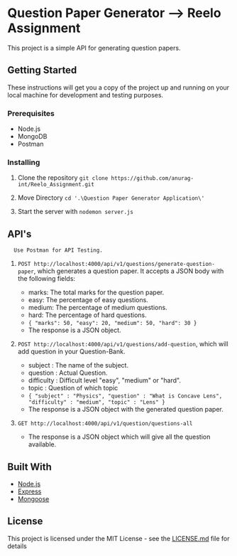 # Question Paper Generator --> Reelo Assignment

This project is a simple API for generating question papers.

## Getting Started

These instructions will get you a copy of the project up and running on your local machine for development and testing purposes.

### Prerequisites

- Node.js
- MongoDB
- Postman

### Installing

1. Clone the repository `git clone https://github.com/anurag-int/Reelo_Assignment.git`

2. Move Directory `cd '.\Question Paper Generator Application\'`

3. Start the server with `nodemon server.js`

## API's
      Use Postman for API Testing.
1. `POST http://localhost:4000/api/v1/questions/generate-question-paper`, which generates a question paper. It accepts a JSON body with the following fields:

      - marks: The total marks for the question paper.
      - easy: The percentage of easy questions.
      - medium: The percentage of medium questions.
      - hard: The percentage of hard questions.
      - `{
          "marks": 50,
          "easy": 20,
          "medium": 50,
          "hard": 30
      }`
      - The response is a JSON object.

2. `POST http://localhost:4000/api/v1/questions/add-question`, which will add question in your Question-Bank.

      - subject : The name of the subject.
      - question : Actual Question.
      - difficulty : Difficult level "easy", "medium" or "hard".
      - topic :  Question of which topic
      - `{
          "subject" : "Physics",
          "question" : "What is Concave Lens",
          "difficulty" : "medium",
          "topic" : "Lens"
        }`
      - The response is a JSON object with the generated question paper.

  3. `GET http://localhost:4000/api/v1/question/questions-all`
     - The response is a JSON object which will give all the question available.

    


## Built With

- [Node.js](https://nodejs.org/)
- [Express](https://expressjs.com/)
- [Mongoose](https://mongoosejs.com/)

## License

This project is licensed under the MIT License - see the [LICENSE.md](LICENSE.md) file for details
